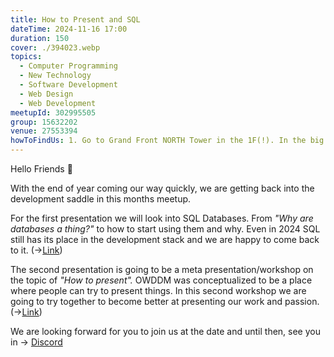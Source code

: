 ```yaml
---
title: How to Present and SQL
dateTime: 2024-11-16 17:00
duration: 150
cover: ./394023.webp
topics:
  - Computer Programming
  - New Technology
  - Software Development
  - Web Design
  - Web Development
meetupId: 302995505
group: 15632202
venue: 27553394
howToFindUs: 1. Go to Grand Front NORTH Tower in the 1F(!). In the big space, behind Tully's go to Tower C (business area) and enter the Elevator to 16F. From there, go towards the end of the hall.
---
```


Hello Friends 👋

With the end of year coming our way quickly, we are getting back into the development saddle in this months meetup.

For the first presentation we will look into SQL Databases. From *"Why are databases a thing?"* to how to start using them and why. Even in 2024 SQL still has its place in the development stack and we are happy to come back to it. (→[Link](https://discord.com/channels/1034792577293094972/1226757582723612824))

The second presentation is going to be a meta presentation/workshop on the topic of *"How to present".* OWDDM was conceptualized to be a place where people can try to present things. In this second workshop we are going to try together to become better at presenting our work and passion. (→[Link](https://discord.com/channels/1034792577293094972/1300107151473377382))

We are looking forward for you to join us at the date and until then, see you in → [Discord](https://owddm.com/discord)
